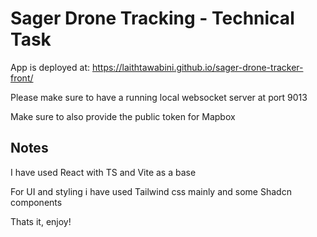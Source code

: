 # Sager Drone Tracking - Technical Task

App is deployed at: https://laithtawabini.github.io/sager-drone-tracker-front/

Please make sure to have a running local websocket server at port 9013

Make sure to also provide the public token for Mapbox

## Notes

I have used React with TS and Vite as a base

For UI and styling i have used Tailwind css mainly and some Shadcn components

Thats it, enjoy!
